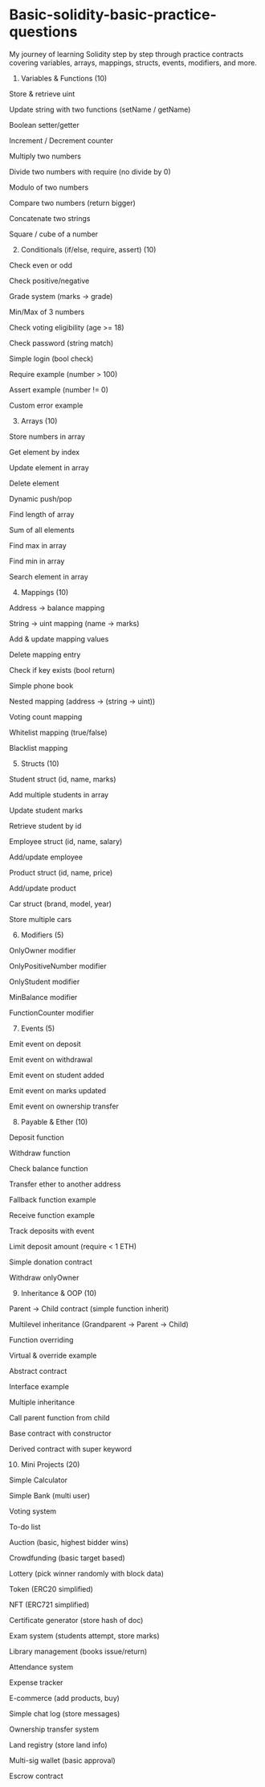 # Basic-solidity-basic-practice-questions
My journey of learning Solidity step by step through 
practice contracts covering variables, arrays, mappings, structs, events, modifiers, and more.

1. Variables & Functions (10)

Store & retrieve uint

Update string with two functions (setName / getName)

Boolean setter/getter

Increment / Decrement counter

Multiply two numbers

Divide two numbers with require (no divide by 0)

Modulo of two numbers

Compare two numbers (return bigger)

Concatenate two strings

Square / cube of a number

2. Conditionals (if/else, require, assert) (10)

Check even or odd

Check positive/negative

Grade system (marks → grade)

Min/Max of 3 numbers

Check voting eligibility (age >= 18)

Check password (string match)

Simple login (bool check)

Require example (number > 100)

Assert example (number != 0)

Custom error example

3. Arrays (10)

Store numbers in array

Get element by index

Update element in array

Delete element

Dynamic push/pop

Find length of array

Sum of all elements

Find max in array

Find min in array

Search element in array

4. Mappings (10)

Address → balance mapping

String → uint mapping (name → marks)

Add & update mapping values

Delete mapping entry

Check if key exists (bool return)

Simple phone book

Nested mapping (address → (string → uint))

Voting count mapping

Whitelist mapping (true/false)

Blacklist mapping

5. Structs (10)

Student struct (id, name, marks)

Add multiple students in array

Update student marks

Retrieve student by id

Employee struct (id, name, salary)

Add/update employee

Product struct (id, name, price)

Add/update product

Car struct (brand, model, year)

Store multiple cars

6. Modifiers (5)

OnlyOwner modifier

OnlyPositiveNumber modifier

OnlyStudent modifier

MinBalance modifier

FunctionCounter modifier

7. Events (5)

Emit event on deposit

Emit event on withdrawal

Emit event on student added

Emit event on marks updated

Emit event on ownership transfer

8. Payable & Ether (10)

Deposit function

Withdraw function

Check balance function

Transfer ether to another address

Fallback function example

Receive function example

Track deposits with event

Limit deposit amount (require < 1 ETH)

Simple donation contract

Withdraw onlyOwner

9. Inheritance & OOP (10)

Parent → Child contract (simple function inherit)

Multilevel inheritance (Grandparent → Parent → Child)

Function overriding

Virtual & override example

Abstract contract

Interface example

Multiple inheritance

Call parent function from child

Base contract with constructor

Derived contract with super keyword

10. Mini Projects (20)

Simple Calculator

Simple Bank (multi user)

Voting system

To-do list

Auction (basic, highest bidder wins)

Crowdfunding (basic target based)

Lottery (pick winner randomly with block data)

Token (ERC20 simplified)

NFT (ERC721 simplified)

Certificate generator (store hash of doc)

Exam system (students attempt, store marks)

Library management (books issue/return)

Attendance system

Expense tracker

E-commerce (add products, buy)

Simple chat log (store messages)

Ownership transfer system

Land registry (store land info)

Multi-sig wallet (basic approval)

Escrow contract
